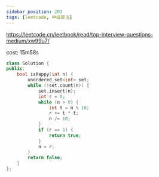 ```yaml
---
sidebar_position: 202
tags: [leetcode, 中级算法]
---
```


https://leetcode.cn/leetbook/read/top-interview-questions-medium/xw99u7/

cost: 15m58s

```cpp
class Solution {
public:
    bool isHappy(int n) {
        unordered_set<int> set;
        while (!set.count(n)) {
            set.insert(n);
            int r = 0;
            while (n > 0) {
                int t = n % 10;
                r += t * t;
                n /= 10;
            }
            if (r == 1) {
                return true;
            }
            n = r;
        }
        return false;
    }
};
```
